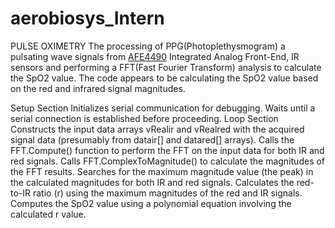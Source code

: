 # aerobiosys_Intern
PULSE OXIMETRY
The processing of PPG(Photoplethysmogram) a pulsating wave signals from [AFE4490](https://www.ti.com/lit/gpn/afe4490) Integrated Analog Front-End, IR sensors and performing a FFT(Fast Fourier Transform) analysis to calculate the SpO2 value. The code appears to be calculating the SpO2 value based on the red and infrared signal magnitudes.

Setup Section
Initializes serial communication for debugging.
Waits until a serial connection is established before proceeding.
Loop Section
Constructs the input data arrays vRealir and vRealred with the acquired signal data (presumably from datair[] and datared[] arrays).
Calls the FFT.Compute() function to perform the FFT on the input data for both IR and red signals.
Calls FFT.ComplexToMagnitude() to calculate the magnitudes of the FFT results.
Searches for the maximum magnitude value (the peak) in the calculated magnitudes for both IR and red signals.
Calculates the red-to-IR ratio (r) using the maximum magnitudes of the red and IR signals.
Computes the SpO2 value using a polynomial equation involving the calculated r value.
